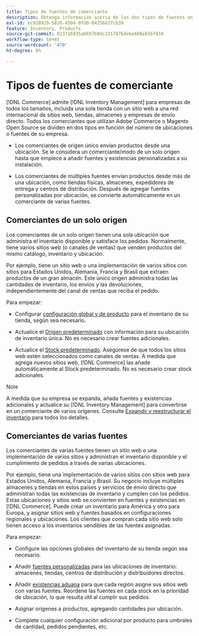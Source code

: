 ```yaml
---
title: Tipos de fuentes de comerciante
description: Obtenga información acerca de los dos tipos de fuentes en función del número de ubicaciones o fuentes de su empresa.
exl-id: ec928929-5826-4504-9fd0-84256b37cb39
feature: Inventory, Products
source-git-commit: 023716935a6657b0dc2317876debe608e65bf010
workflow-type: tm+mt
source-wordcount: '470'
ht-degree: 0%

---
```


# Tipos de fuentes de comerciante

[!DNL Commerce] admite [!DNL Inventory Management] para empresas de todos los tamaños, incluida una sola tienda con un sitio web a una red internacional de sitios web, tiendas, almacenes y empresas de envío directo. Todos los comerciantes que utilizan Adobe Commerce o Magento Open Source se dividen en dos tipos en función del número de ubicaciones o fuentes de su empresa.

- Los comerciantes de origen único envían productos desde una ubicación. Se le considera un comerciante/modo de un solo origen hasta que empiece a añadir fuentes y existencias personalizadas a su instalación.

- Los comerciantes de múltiples fuentes envían productos desde más de una ubicación, como tiendas físicas, almacenes, expedidores de entrega y centros de distribución. Después de agregar fuentes personalizadas por ubicación, se convierte automáticamente en un comerciante de varias fuentes.

## Comerciantes de un solo origen

Los comerciantes de un solo origen tienen una sola ubicación que administra el inventario disponible y satisface los pedidos. Normalmente, tiene varios sitios web (o canales de ventas) que venden productos del mismo catálogo, inventario y ubicación.

Por ejemplo, tiene un sitio web o una implementación de varios sitios con sitios para Estados Unidos, Alemania, Francia y Brasil que extraen productos de un gran almacén. Este único origen administra todas las cantidades de inventario, los envíos y las devoluciones, independientemente del canal de ventas que reciba el pedido.

Para empezar:

- Configurar [configuración global y de producto](configuration.md) para el inventario de su tienda, según sea necesario.

- Actualice el [Origen predeterminado](sources-manage.md) con información para su ubicación de inventario única. No es necesario crear fuentes adicionales.

- Actualice el [Stock predeterminado](stocks-manage.md). Asegúrese de que todos los sitios web estén seleccionados como canales de ventas. A medida que agrega nuevos sitios web, [!DNL Commerce] las añade automáticamente al Stock predeterminado. No es necesario crear stock adicionales.

>[!NOTE]
>
>A medida que su empresa se expanda, añada fuentes y existencias adicionales y actualice su [!DNL Inventory Management] para convertirse en un comerciante de varios orígenes. Consulte [Expandir y reestructurar el inventario](expand-restructure.md) para todos los detalles.

## Comerciantes de varias fuentes

Los comerciantes de varias fuentes tienen un sitio web o una implementación de varios sitios y administran el inventario disponible y el cumplimiento de pedidos a través de varias ubicaciones.

Por ejemplo, tiene una implementación de varios sitios con sitios web para Estados Unidos, Alemania, Francia y Brasil. Su negocio incluye múltiples almacenes y tiendas en estos países y servicios de envío directo que administran todas las existencias de inventario y cumplen con los pedidos. Estas ubicaciones y sitios web se convierten en fuentes y existencias en [!DNL Commerce]. Puede crear un inventario para América y otro para Europa, y asignar sitios web y fuentes basados en configuraciones regionales y ubicaciones. Los clientes que compran cada sitio web solo tienen acceso a los inventarios vendibles de las fuentes asignadas.

Para empezar:

- Configure las opciones globales del inventario de su tienda según sea necesario.

- Añadir [fuentes personalizadas](sources-add.md) para las ubicaciones de inventario: almacenes, tiendas, centros de distribución y distribuidores directos.

- Añadir [existencias aduana](stocks-add.md) para que cada región asigne sus sitios web con varias fuentes. Reordene las fuentes en cada stock en la prioridad de ubicación, lo que resulta útil al cumplir sus pedidos.

- Asignar orígenes a productos, agregando cantidades por ubicación.

- Complete cualquier configuración adicional por producto para umbrales de cantidad, pedidos pendientes, etc.
